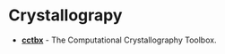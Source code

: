 # Crystallograpy

- **[cctbx](https://cctbx.github.io/)** - The Computational Crystallography Toolbox.
